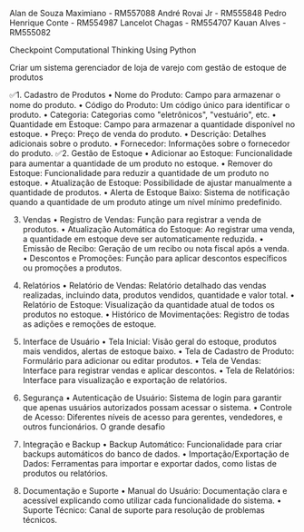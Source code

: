 Alan de Souza Maximiano - RM557088
André Rovai Jr          - RM555848
Pedro Henrique Conte    - RM554987
Lancelot Chagas         - RM554707
Kauan Alves             - RM555082

Checkpoint Computational Thinking Using Python

Criar um sistema gerenciador de loja de varejo com gestão de estoque de produtos

✅1. Cadastro de Produtos
• Nome do Produto: Campo para armazenar o nome do produto.
• Código do Produto: Um código único para identificar o produto.
• Categoria: Categorias como "eletrônicos", "vestuário", etc.
• Quantidade em Estoque: Campo para armazenar a quantidade disponível no estoque.
• Preço: Preço de venda do produto.
• Descrição: Detalhes adicionais sobre o produto.
• Fornecedor: Informações sobre o fornecedor do produto.
✅2. Gestão de Estoque
• Adicionar ao Estoque: Funcionalidade para aumentar a quantidade de um produto no estoque.
• Remover do Estoque: Funcionalidade para reduzir a quantidade de um produto no estoque.
• Atualização de Estoque: Possibilidade de ajustar manualmente a quantidade de produtos.
• Alerta de Estoque Baixo: Sistema de notificação quando a quantidade de um produto atinge um nível mínimo
predefinido.



3. Vendas
• Registro de Vendas: Função para registrar a venda de produtos.
• Atualização Automática do Estoque: Ao registrar uma venda, a quantidade em estoque deve ser
automaticamente reduzida.
• Emissão de Recibo: Geração de um recibo ou nota fiscal após a venda.
• Descontos e Promoções: Função para aplicar descontos específicos ou promoções a produtos.
4. Relatórios
• Relatório de Vendas: Relatório detalhado das vendas realizadas, incluindo data, produtos
vendidos, quantidade e valor total.
• Relatório de Estoque: Visualização da quantidade atual de todos os produtos no estoque.
• Histórico de Movimentações: Registro de todas as adições e remoções de estoque.



5. Interface de Usuário
• Tela Inicial: Visão geral do estoque, produtos mais vendidos, alertas de estoque baixo.
• Tela de Cadastro de Produto: Formulário para adicionar ou editar produtos.
• Tela de Vendas: Interface para registrar vendas e aplicar descontos.
• Tela de Relatórios: Interface para visualização e exportação de relatórios.
6. Segurança
• Autenticação de Usuário: Sistema de login para garantir que apenas usuários autorizados possam
acessar o sistema.
• Controle de Acesso: Diferentes níveis de acesso para gerentes, vendedores, e outros funcionários.
O grande desafio
7. Integração e Backup
• Backup Automático: Funcionalidade para criar backups automáticos do banco de dados.
• Importação/Exportação de Dados: Ferramentas para importar e exportar dados, como listas de
produtos ou relatórios.
8. Documentação e Suporte
• Manual do Usuário: Documentação clara e acessível explicando como utilizar cada funcionalidade
do sistema.
• Suporte Técnico: Canal de suporte para resolução de problemas técnicos.
